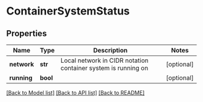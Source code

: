 # ContainerSystemStatus

## Properties
Name | Type | Description | Notes
------------ | ------------- | ------------- | -------------
**network** | **str** | Local network in CIDR notation container system is running on | [optional] 
**running** | **bool** |  | [optional] 

[[Back to Model list]](../README.md#documentation-for-models) [[Back to API list]](../README.md#documentation-for-api-endpoints) [[Back to README]](../README.md)


